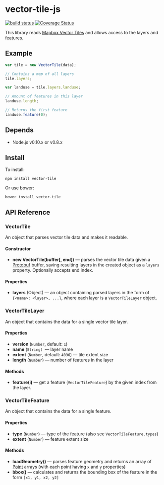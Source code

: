 # vector-tile-js

[![build status](https://secure.travis-ci.org/devTristan/vector-tile-js.png)](http://travis-ci.org/devTristan/vector-tile-js) [![Coverage Status](https://coveralls.io/repos/devTristan/vector-tile-js/badge.png)](https://coveralls.io/r/devTristan/vector-tile-js)

This library reads [Mapbox Vector Tiles](https://github.com/mapbox/vector-tile-spec) and allows access to the layers and features.

## Example

```js
var tile = new VectorTile(data);

// Contains a map of all layers
tile.layers;

var landuse = tile.layers.landuse;

// Amount of features in this layer
landuse.length;

// Returns the first feature
landuse.feature(0);
```

## Depends

 - Node.js v0.10.x or v0.8.x


## Install

To install:

    npm install vector-tile

Or use bower:

    bower install vector-tile


## API Reference


### VectorTile

An object that parses vector tile data and makes it readable.

#### Constructor

- **new VectorTile(buffer[, end])** &mdash;
  parses the vector tile data given a [Protobuf](https://github.com/mapbox/pbf) buffer,
  saving resulting layers in the created object as a `layers` property. Optionally accepts end index.

#### Properties

- **layers** (Object) &mdash; an object containing parsed layers in the form of `{<name>: <layer>, ...}`,
where each layer is a `VectorTileLayer` object.


### VectorTileLayer

An object that contains the data for a single vector tile layer.

#### Properties

- **version** (`Number`, default: `1`)
- **name** (`String) `&mdash; layer name
- **extent** (`Number`, default: `4096`) &mdash; tile extent size
- **length** (`Number`) &mdash; number of features in the layer

#### Methods

- **feature(i)** &mdash; get a feature (`VectorTileFeature`) by the given index from the layer.


### VectorTileFeature

An object that contains the data for a single feature.

#### Properties

- **type** (`Number`) &mdash; type of the feature (also see `VectorTileFeature.types`)
- **extent** (`Number`) &mdash; feature extent size

#### Methods

- **loadGeometry()** &mdash; parses feature geometry and returns an array of
  [Point](https://github.com/mapbox/point-geometry) arrays (with each point having `x` and `y` properties)
- **bbox()** &mdash; calculates and returns the bounding box of the feature in the form `[x1, y1, x2, y2]`
